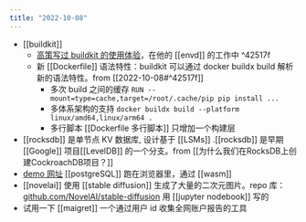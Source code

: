 ```yaml
---
title: "2022-10-08"
---
```


- [[buildkit]] 
	- [高策写过 buildkit 的使用体验](http://gaocegege.com/Blog/kubernetes/buildkit)，在他的 [[envd]] 的工作中 ^42517f
	- 新 [[Dockerfile]] 语法特性：buildkit 可以通过 docker buildx build 解析新的语法特性。from [[2022-10-08#^42517f]] 
		- 多次 build 之间的缓存 `RUN --mount=type=cache,target=/root/.cache/pip pip install ...`
		- 多体系架构的支持 `docker buildx build --platform linux/amd64,linux/arm64 .`
		- 多行脚本 [[Dockerfile 多行脚本]] 只增加一个构建层
- [[rocksdb]] 是单节点 KV 数据库, 设计基于 [[LSMs]] .[[rocksdb]] 是早期 [[Google]] 项目[[LevelDB]] 的一个分支。from  [[为什么我们在RocksDB上创建CockroachDB项目？]]
- [demo 网址](https://postgres-wasm.netlify.app/) [[postgreSQL]] 跑在浏览器里，通过 [[wasm]]
- [[novelai]] 使用 [[stable diffusion]] 生成了大量的二次元图片。repo 库： [github.com/NovelAI/stable-diffusion](https://github.com/NovelAI/stable-diffusion) 用 [[jupyter nodebook]] 写的
- 试用一下 [[maigret]] 一个通过用户 id 收集全网账户报告的工具